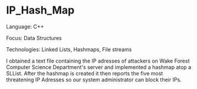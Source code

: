# IP_Hash_Map

Language: C++

Focus: Data Structures

Technologies: Linked Lists, Hashmaps, File streams

I obtained a text file containing the IP adresses of attackers on Wake Forest Computer Science Department's server and 
implemented a hashmap atop a SLList.  After the hashmap is created it then reports the five most threatening IP Adresses
so our system administrator can block their IPs.  
